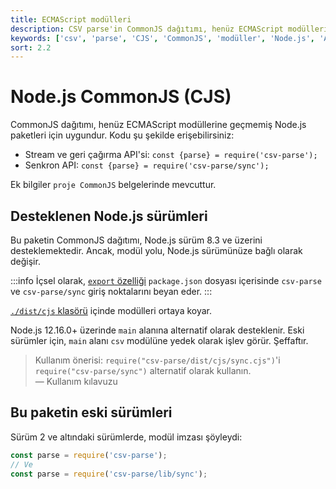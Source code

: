 ```yaml
---
title: ECMAScript modülleri
description: CSV parse'in CommonJS dağıtımı, henüz ECMAScript modüllerine geçmemiş Node.js paketleri için uygundur. Bu belgede, ilgili API’ler ve desteklenen Node.js sürümleri hakkında önemli bilgiler yer almaktadır.
keywords: ['csv', 'parse', 'CJS', 'CommonJS', 'modüller', 'Node.js', 'API']
sort: 2.2
---
```


# Node.js CommonJS (CJS)

CommonJS dağıtımı, henüz ECMAScript modüllerine geçmemiş Node.js paketleri için uygundur. Kodu şu şekilde erişebilirsiniz:

* Stream ve geri çağırma API'si: `const {parse} = require('csv-parse');`
* Senkron API: `const {parse} = require('csv-parse/sync');`

Ek bilgiler `proje CommonJS` belgelerinde mevcuttur.

## Desteklenen Node.js sürümleri

Bu paketin CommonJS dağıtımı, Node.js sürüm 8.3 ve üzerini desteklemektedir. Ancak, modül yolu, Node.js sürümünüze bağlı olarak değişir.

:::info
İçsel olarak, [`export` özelliği](https://nodejs.org/api/packages.html#packages_exports) `package.json` dosyası içerisinde `csv-parse` ve `csv-parse/sync` giriş noktalarını beyan eder.
:::

[`./dist/cjs` klasörü](https://github.com/adaltas/node-csv/tree/master/packages/csv-parse/lib) içinde modülleri ortaya koyar.

Node.js 12.16.0+ üzerinde `main` alanına alternatif olarak desteklenir. Eski sürümler için, `main` alanı `csv` modülüne yedek olarak işlev görür. Şeffaftır. 

> Kullanım önerisi: `require("csv-parse/dist/cjs/sync.cjs")`'i `require("csv-parse/sync")` alternatif olarak kullanın.  
> — Kullanım kılavuzu

## Bu paketin eski sürümleri

Sürüm 2 ve altındaki sürümlerde, modül imzası şöyleydi:

```js
const parse = require('csv-parse');
// Ve
const parse = require('csv-parse/lib/sync');
```